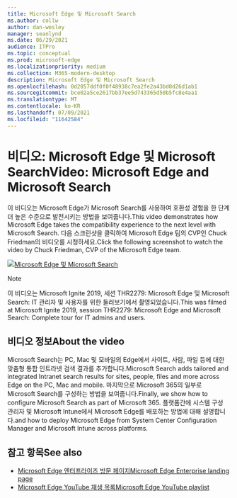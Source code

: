 ```yaml
---
title: Microsoft Edge 및 Microsoft Search
ms.author: collw
author: dan-wesley
manager: seanlynd
ms.date: 06/29/2021
audience: ITPro
ms.topic: conceptual
ms.prod: microsoft-edge
ms.localizationpriority: medium
ms.collection: M365-modern-desktop
description: Microsoft Edge 및 Microsoft Search
ms.openlocfilehash: 0d2057ddf0f0f48938c7ea2fe2a43bd0d26d1ab1
ms.sourcegitcommit: bce02a5ce2617bb37ee5d743365d50b5fc8e4aa1
ms.translationtype: MT
ms.contentlocale: ko-KR
ms.lasthandoff: 07/09/2021
ms.locfileid: "11642584"
---
```

# <a name="video-microsoft-edge-and-microsoft-search"></a><span data-ttu-id="1e2c3-103">비디오: Microsoft Edge 및 Microsoft Search</span><span class="sxs-lookup"><span data-stu-id="1e2c3-103">Video: Microsoft Edge and Microsoft Search</span></span>

<span data-ttu-id="1e2c3-104">이 비디오는 Microsoft Edge가 Microsoft Search를 사용하여 호환성 경험을 한 단계 더 높은 수준으로 발전시키는 방법을 보여줍니다.</span><span class="sxs-lookup"><span data-stu-id="1e2c3-104">This video demonstrates how Microsoft Edge takes the compatibility experience to the next level with Microsoft Search.</span></span> <span data-ttu-id="1e2c3-105">다음 스크린샷을 클릭하여 Microsoft Edge 팀의 CVP인 Chuck Friedman의 비디오를 시청하세요.</span><span class="sxs-lookup"><span data-stu-id="1e2c3-105">Click the following screenshot to watch the video by Chuck Friedman, CVP of the Microsoft Edge team.</span></span>

[![Microsoft Edge 및 Microsoft Search](https://res.cloudinary.com/marcomontalbano/image/upload/v1592253564/video_to_markdown/images/youtube--7LfNqmJkeTM-c05b58ac6eb4c4700831b2b3070cd403.jpg)](http://www.youtube.com/watch?v=7LfNqmJkeTM "Microsoft Edge and Microsoft Search")

> [!NOTE]
> <span data-ttu-id="1e2c3-107">이 비디오는 Microsoft Ignite 2019, 세션 THR2279: Microsoft Edge 및 Microsoft Search: IT 관리자 및 사용자를 위한 둘러보기에서 촬영되었습니다.</span><span class="sxs-lookup"><span data-stu-id="1e2c3-107">This was filmed at Microsoft Ignite 2019, session THR2279: Microsoft Edge and Microsoft Search: Complete tour for IT admins and users.</span></span>

## <a name="about-the-video"></a><span data-ttu-id="1e2c3-108">비디오 정보</span><span class="sxs-lookup"><span data-stu-id="1e2c3-108">About the video</span></span>

<span data-ttu-id="1e2c3-109">Microsoft Search는 PC, Mac 및 모바일의 Edge에서 사이트, 사람, 파일 등에 대한 맞춤형 통합 인트라넷 검색 결과를 추가합니다.</span><span class="sxs-lookup"><span data-stu-id="1e2c3-109">Microsoft Search adds tailored and integrated Intranet search results for sites, people, files and more across Edge on the PC, Mac and mobile.</span></span> <span data-ttu-id="1e2c3-110">마지막으로 Microsoft 365의 일부로 Microsoft Search를 구성하는 방법을 보여줍니다.</span><span class="sxs-lookup"><span data-stu-id="1e2c3-110">Finally, we show how to configure Microsoft Search as part of Microsoft 365.</span></span> <span data-ttu-id="1e2c3-111">플랫폼간에 시스템 구성 관리자 및 Microsoft Intune에서 Microsoft Edge를 배포하는 방법에 대해 설명합니다.</span><span class="sxs-lookup"><span data-stu-id="1e2c3-111">and how to deploy Microsoft Edge from System Center Configuration Manager and Microsoft Intune across platforms.</span></span>

## <a name="see-also"></a><span data-ttu-id="1e2c3-112">참고 항목</span><span class="sxs-lookup"><span data-stu-id="1e2c3-112">See also</span></span>

- [<span data-ttu-id="1e2c3-113">Microsoft Edge 엔터프라이즈 방문 페이지</span><span class="sxs-lookup"><span data-stu-id="1e2c3-113">Microsoft Edge Enterprise landing page</span></span>](https://aka.ms/EdgeEnterprise)
- [<span data-ttu-id="1e2c3-114">Microsoft Edge YouTube 재생 목록</span><span class="sxs-lookup"><span data-stu-id="1e2c3-114">Microsoft Edge YouTube playlist</span></span>](https://www.youtube.com/playlist?list=PLXtHYVsvn_b-uXh1tMeYpT-0iD8tD3tFy)
